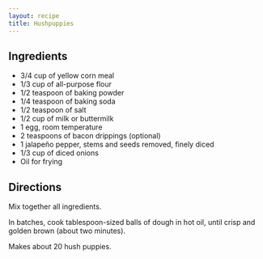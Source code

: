 ```yaml
---
layout: recipe
title: Hushpuppies
---
```


## Ingredients

* 3/4 cup of yellow corn meal
* 1/3 cup of all-purpose flour
* 1/2 teaspoon of baking powder
* 1/4 teaspoon of baking soda
* 1/2 teaspoon of salt
* 1/2 cup of milk or buttermilk
* 1 egg, room temperature
* 2 teaspoons of bacon drippings (optional)
* 1 jalapeño pepper, stems and seeds removed, finely diced
* 1/3 cup of diced onions
* Oil for frying

## Directions

Mix together all ingredients.

In batches, cook tablespoon-sized balls of dough in hot oil, until crisp
and golden brown (about two minutes).

Makes about 20 hush puppies.
